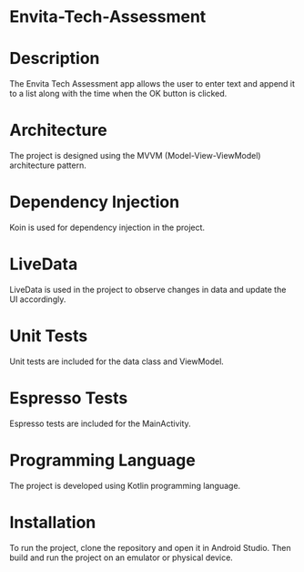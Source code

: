 # Envita-Tech-Assessment

# Description
The Envita Tech Assessment app allows the user to enter text and append it to a list along with the time when the OK button is clicked. 

# Architecture
The project is designed using the MVVM (Model-View-ViewModel) architecture pattern. 

# Dependency Injection
Koin is used for dependency injection in the project. 

# LiveData
LiveData is used in the project to observe changes in data and update the UI accordingly. 

# Unit Tests
Unit tests are included for the data class and ViewModel.

# Espresso Tests
Espresso tests are included for the MainActivity. 

# Programming Language
The project is developed using Kotlin programming language. 

# Installation
To run the project, clone the repository and open it in Android Studio. Then build and run the project on an emulator or physical device.
